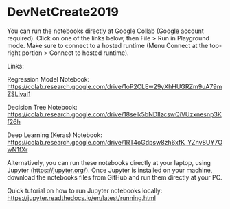# DevNetCreate2019

You can run the notebooks directly at Google Collab (Google account required). Click on one of the links below, then File > Run in Playground mode. Make sure to connect to a hosted runtime (Menu Connect at the top-right portion > Connect to hosted runtime).

Links:

Regression Model Notebook: https://colab.research.google.com/drive/1oP2CLEw29yXhHUGRZm9uA79mZSLivaI1

Decision Tree Notebook: https://colab.research.google.com/drive/18selk5bNDIlzcswQiVUzxnesnp3Kf26h

Deep Learning (Keras) Notebook: https://colab.research.google.com/drive/1RT4oGdpsw8zh6xfK_YZnv8UY7OwN1fXr

Alternatively, you can run these notebooks directly at your laptop, using Jupyter (https://jupyter.org/). Once Jupyter is installed on your machine, download the notebooks files from GitHub and run them directly at your PC.

Quick tutorial on how to run Jupyter notebooks locally: https://jupyter.readthedocs.io/en/latest/running.html
